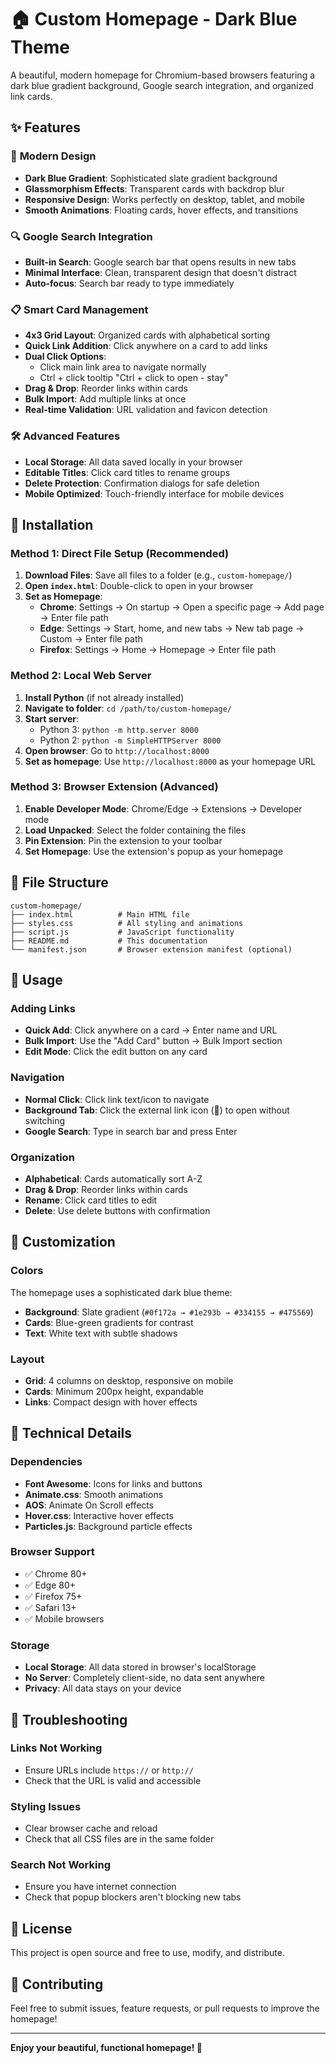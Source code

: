 # 🏠 Custom Homepage - Dark Blue Theme

A beautiful, modern homepage for Chromium-based browsers featuring a dark blue gradient background, Google search integration, and organized link cards.

## ✨ Features

### 🎨 **Modern Design**
- **Dark Blue Gradient**: Sophisticated slate gradient background
- **Glassmorphism Effects**: Transparent cards with backdrop blur
- **Responsive Design**: Works perfectly on desktop, tablet, and mobile
- **Smooth Animations**: Floating cards, hover effects, and transitions

### 🔍 **Google Search Integration**
- **Built-in Search**: Google search bar that opens results in new tabs
- **Minimal Interface**: Clean, transparent design that doesn't distract
- **Auto-focus**: Search bar ready to type immediately

### 📋 **Smart Card Management**
- **4x3 Grid Layout**: Organized cards with alphabetical sorting
- **Quick Link Addition**: Click anywhere on a card to add links
- **Dual Click Options**: 
  - Click main link area to navigate normally
  - Ctrl + click tooltip "Ctrl + click to open - stay"
- **Drag & Drop**: Reorder links within cards
- **Bulk Import**: Add multiple links at once
- **Real-time Validation**: URL validation and favicon detection

### 🛠 **Advanced Features**
- **Local Storage**: All data saved locally in your browser
- **Editable Titles**: Click card titles to rename groups
- **Delete Protection**: Confirmation dialogs for safe deletion
- **Mobile Optimized**: Touch-friendly interface for mobile devices

## 🚀 Installation

### Method 1: Direct File Setup (Recommended)

1. **Download Files**: Save all files to a folder (e.g., `custom-homepage/`)
2. **Open `index.html`**: Double-click to open in your browser
3. **Set as Homepage**: 
   - **Chrome**: Settings → On startup → Open a specific page → Add page → Enter file path
   - **Edge**: Settings → Start, home, and new tabs → New tab page → Custom → Enter file path
   - **Firefox**: Settings → Home → Homepage → Enter file path

### Method 2: Local Web Server

1. **Install Python** (if not already installed)
2. **Navigate to folder**: `cd /path/to/custom-homepage/`
3. **Start server**: 
   - Python 3: `python -m http.server 8000`
   - Python 2: `python -m SimpleHTTPServer 8000`
4. **Open browser**: Go to `http://localhost:8000`
5. **Set as homepage**: Use `http://localhost:8000` as your homepage URL

### Method 3: Browser Extension (Advanced)

1. **Enable Developer Mode**: Chrome/Edge → Extensions → Developer mode
2. **Load Unpacked**: Select the folder containing the files
3. **Pin Extension**: Pin the extension to your toolbar
4. **Set Homepage**: Use the extension's popup as your homepage

## 📁 File Structure

```
custom-homepage/
├── index.html          # Main HTML file
├── styles.css          # All styling and animations
├── script.js           # JavaScript functionality
├── README.md           # This documentation
└── manifest.json       # Browser extension manifest (optional)
```

## 🎯 Usage

### **Adding Links**
- **Quick Add**: Click anywhere on a card → Enter name and URL
- **Bulk Import**: Use the "Add Card" button → Bulk Import section
- **Edit Mode**: Click the edit button on any card

### **Navigation**
- **Normal Click**: Click link text/icon to navigate
- **Background Tab**: Click the external link icon (🔗) to open without switching
- **Google Search**: Type in search bar and press Enter

### **Organization**
- **Alphabetical**: Cards automatically sort A-Z
- **Drag & Drop**: Reorder links within cards
- **Rename**: Click card titles to edit
- **Delete**: Use delete buttons with confirmation

## 🎨 Customization

### **Colors**
The homepage uses a sophisticated dark blue theme:
- **Background**: Slate gradient (`#0f172a → #1e293b → #334155 → #475569`)
- **Cards**: Blue-green gradients for contrast
- **Text**: White text with subtle shadows

### **Layout**
- **Grid**: 4 columns on desktop, responsive on mobile
- **Cards**: Minimum 200px height, expandable
- **Links**: Compact design with hover effects

## 🔧 Technical Details

### **Dependencies**
- **Font Awesome**: Icons for links and buttons
- **Animate.css**: Smooth animations
- **AOS**: Animate On Scroll effects
- **Hover.css**: Interactive hover effects
- **Particles.js**: Background particle effects

### **Browser Support**
- ✅ Chrome 80+
- ✅ Edge 80+
- ✅ Firefox 75+
- ✅ Safari 13+
- ✅ Mobile browsers

### **Storage**
- **Local Storage**: All data stored in browser's localStorage
- **No Server**: Completely client-side, no data sent anywhere
- **Privacy**: All data stays on your device

## 🐛 Troubleshooting

### **Links Not Working**
- Ensure URLs include `https://` or `http://`
- Check that the URL is valid and accessible

### **Styling Issues**
- Clear browser cache and reload
- Check that all CSS files are in the same folder

### **Search Not Working**
- Ensure you have internet connection
- Check that popup blockers aren't blocking new tabs

## 📝 License

This project is open source and free to use, modify, and distribute.

## 🤝 Contributing

Feel free to submit issues, feature requests, or pull requests to improve the homepage!

---

**Enjoy your beautiful, functional homepage! 🎉**
